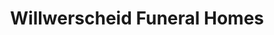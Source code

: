 ---
title: "Willwerscheid Funeral Homes"
url: /saint-paul/willwerscheid-funeral-homes/
shop: funeral directors
---